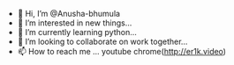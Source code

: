 - 👋 Hi, I’m @Anusha-bhumula
- 👀 I’m interested in new things...
- 🌱 I’m currently learning python...
- 💞️ I’m looking to collaborate on work together...
- 📫 How to reach me ... youtube chrome(http://er1k.video)

<!---
Anusha-bhumula/Anusha-bhumula is a ✨ special ✨ repository because its `README.md` (this file) appears on your GitHub profile.
You can click the Preview link to take a look at your changes.
--->
